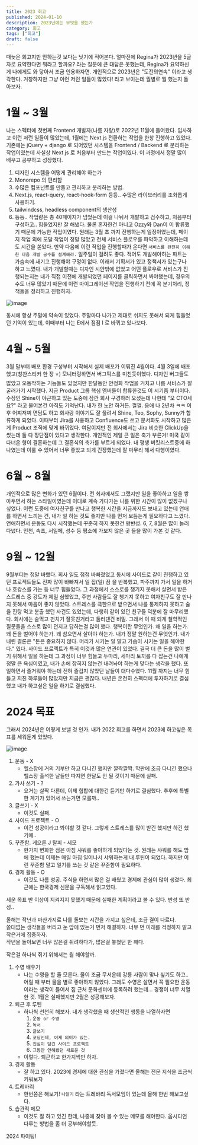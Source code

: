 ```yaml
---
title: 2023 회고
published: 2024-01-10
description: 2023년에는 무엇을 했는가
category: 회고
tags: ["회고"]
draft: false
---
```


때늦은 회고지만 안하는것 보다는 낫기에 적어본다.
얼마전에 Regina가 2023년을 5글자로 요약한다면 뭐라고 할까요? 라는 질문에 큰 대답은 못했는데, Regina가 요약하신게 나에게도 와 닿아서 조금 인용하자면.
개인적으로 2023년은 "도전의연속" 이라고 생각한다. 거창하지만 그냥 이런 저런 일들이 많았다! 라고 보이는데 월별로 뭘 했는지 돌아보자.

# 1월 ~ 3월

나는 스펙터에 첫번째 Frontend 개발자(나름 자랑)로 2022년 11월에 들어왔다.
입사하고 이런 저런 일들이 많았는데, 1월에는 Next.js 전환하는 작업을 한창 진행하고 있었다.
기존에는 jQuery + django 로 되어있던 시스템을 Frontend / Backend 로 분리하는 작업이였는데 사실상 Next.js 로 처음부터 만드는 작업이였다.
이 과정에서 정말 많이 배우고 공부하고 성장했다.

1. 디자인 시스템을 어떻게 관리해야 하는가
2. Monorepo 의 편리함
3. 수많은 컴포넌트를 만들고 관리하고 분리하는 방법.
4. Next.js, react-query, react-hook-form 등등.. 수많은 라이브러리를 조화롭게 사용하기.
5. tailwindcss, headless component의 생산성
6. 등등..
   작업량은 총 40페이지가 넘었는데 이걸 나눠서 개발하고 검수하고, 처음부터 구성하고.. 힘들었지만 잘 해냈다.
   물론 혼자한건 아니고 Ozzy와 Dan이 이 합류했기 때문에 가능한 작업이였다.
   원래는 3월 초 까지 진행하는게 일정이였는데, 페이지 작업 외에 모달 작업이 정말 많았고 전체 서비스 플로우를 파악하고 이해하는데도 시간을 쏟았다. 만약 다음에 이런 작업을 진행할때가 온다면 `서비스를 완전히 이해한 다음 개발 공수를 설계해라.` 일주일이 걸려도 좋다. 적어도 개발해야하는 파트는 가슴속에 새기고 진행해야 구멍이 없다. 이래서 기획서가 있고 정책서가 있는구나 하고 느꼈다. 내가 개발할때는 디자인 시안밖에 없었고 어떤 플로우로 서비스가 진행되는지는 내가 직접 이전에 개발되었던 페이지를 클릭하면서 봐야했는데, 경우의수도 너무 많았기 때문에 이런 마이그레이션 작업을 진행하기 전에 꼭 분기처리, 정책들을 정리하고 진행하자.

![image](https://ddinglog-image.s3.ap-northeast-2.amazonaws.com/2024-1-24/6463e19d09badb2520821f30396d01b1.png)

동시에 항상 주말에 약속이 있었다. 주말마다 나가고 제대로 쉬지도 못해서 되게 힘들었던 기억이 있는데, 이때부터 나는 E에서 점점 I 로 바뀌고 있나보다.

# 4월 ~ 5월

3월 말부터 배포 환경 구성부터 시작해서 실제 배포가 이뤄진 4월이다.
4월 3일에 배포했고(칭찬스티커 한 장 ⭐️) 모니터링하면서 버그픽스를 미친듯이했다. 디자인 버그들도 많았고 오동작하는 기능들도 있었지만 한달동안 안정화 작업을 거치고 나름 서비스가 잘 굴러가기 시작했다.
지금 Product 그룹 핵심 멤버들이 합류한것도 이 시기쯤 부터이다. 수장인 Shine이 야근하고 있는 도중에 잠깐 회사 구경하러 오셨는데 나한테 "오 CTO세요?" 라고 물어본건 아직도 기억난다. 내가 한 노안 하거든. 껄껄. 응애 나 2년차 ㅋㅋ
이후 어찌저찌 면담도 하고 회사랑 이야기도 잘 풀려서 Shine, Teo, Sophy, Sunny가 합류하게 되었다. 이때부터 Jira를 사용하고 Confluence도 쓰고 문서화도 시작하고 많은게 Product 조직에 맞게 바뀌었다. 여담이지만 전 회사에서는 Jira 비슷한 ClickUp을 썼는데 둘 다 장단점이 있다고 생각한다.
개인적인 제일 큰 일은 축가 부른거!
미국 같이 다녀온 형이 결혼하는데 그 결혼식의 축가를 부르게 되었다. 내 평생 버킷리스트중에 하나였는데 이룰 수 있어서 너무 좋았고 되게 긴장했는데 잘 마무리 해서 다행이였다.

# 6월 ~ 8월

개인적으로 많은 변화가 있던 6월이다.
전 회사에서도 그랬지만 일을 좋아하고 일을 쌓아두면서 하는 스타일이였는데 이대로 계속 가다가는 나를 위한 시간이 많이 없겠구나 싶었다.
이런 도중에 여자친구를 만나고 행복한 시간을 지금까지도 보내고 있는데 연애를 하면서 느끼는 건, 내가 일 하는 것도 좋지만 나를 먼저 보듬는게 필요하다고 느꼈다. 연애하면서 운동도 다시 시작했는데 꾸준히 하지 못한건 왕반성. 6, 7, 8월은 많이 놀러다녔다. 인천, 속초, 서일페, 성수 등 평소에 가보지 않은 곳 들을 많이 가본 것 같다.

# 9월 ~ 12월

9월부터는 정말 바빴다. 회사 일도 점점 바빠졌었고 동시에 사이드로 같이 진행하고 있던 프로젝트들도 진짜 많이 바빠져서 일 집(일) 잠 을 반복했고, 파주까지 가서 일을 하거나 호캉스를 가는 등 너무 힘들었다. 그 과정에서 스스로를 챙기지 못해서 살면서 받은 스트레스 중 강도가 제일 심했었고, 주변 사람들도 잘 챙기지 못하고 여자친구도 잘 만나지 못해서 마음이 좋지 않았다.
스트레스를 극한으로 받으면서 나를 통제하지 못하고 술을 진탕 먹고 분출 했던 사건도 있었는데, 다행히 같이 있던 친구들 덕분에 잘 마무리했다. 회사에는 술먹고 펀치기 잘못친거라고 둘러댄건 비밀.
그래서 이 때 되게 철학적인 질문들을 스스로 많이 던지고 답하는걸 많이 했다.
행복이란 무엇인가. 왜 일을 하는가. 왜 돈을 벌어야 하는가.
왜 참으면서 살아야 하는가. 내가 정말 원하는건 무엇인가.
내가 내린 결론은 "돈은 중요하지 않다. 머리가 시키는 일 말고 가슴이 시키는 일을 해야한다." 였다.
사이드 프로젝트가 특히 이것과 많은 연관이 있었다. 결국 더 큰 돈을 많이 벌기 위해서 일을 하는데 그 과정이 너무 힘들고 두마리, 세마리 토끼를 다 잡는건 나에게 정말 큰 욕심이였고, 내가 손에 잡히지 않는건 내려놔야 하는게 맞다는 생각을 했다. 또 일하면서 즐거워야 하는데 전혀 즐겁지 않았던 날들이 대다수였다. 11월 까지는 너무 힘들고 지친 하루들이 많았지만 지금은 괜찮다. 내년은 온전히 스펙터에 투자하기로 결심했고 내가 하고싶은 일을 하기로 결심했다.

# 2024 목표

그래서 2024년은 어떻게 보낼 것 인가.
내가 2022 회고를 하면서 2023에 하고싶은 목표를 세워둔게 있었다.

![image](https://ddinglog-image.s3.ap-northeast-2.amazonaws.com/2024-1-24/7e9038cd4792f0aeea2c8f2c35392f6d.png)

1. 운동 - X
   - 헬스장에 거의 기부만 하고 다니긴 했지만 깔짝깔짝. 막판에 조금 다니긴 했으나 헬스장 출석한 날들만 따지면 한달도 안 될 것이기 때문에 실패.
2. 가사 쓰기 - ?
   - 요거는 살짝 다른데, 이제 힙합에 대한건 듣기만 하기로 결심했다. 추후에 특별한 계기가 있어서 쓰는거면 모를까..
3. 글쓰기 - X
   - 이것도 실패.
4. 사이드 프로젝트 - O
   - 이건 성공이라고 봐야할 것 같다. 그렇게 스트레스를 많이 받긴 했지만 하긴 했기에..
5. 꾸준함. 게으른 J 탈피 - 세모
   - 한가지 변화한 점은 아침 샤워를 좋아하게 되었다는 것. 원래는 샤워를 해도 밤에 했는데 이제는 매일 아침 일어나서 샤워하는게 내 루틴이 되었다. 하지만 이런 꾸준함 말고 일기를 쓰는 것 같은 꾸준함이 필요하다.
6. 경제 활동 - O
   - 이것도 나름 성공. 주식을 하면서 많은 걸 배웠고 경제에 관심이 많이 생겼다. 최근에는 한국경제 신문을 구독해서 읽고있다.

세운 목표 반 이상이 지켜지지 못했기 때문에 실패한 계획이라고 볼 수 있다.
반성 또 반성..

올해는 작년과 마찬가지로 나를 돌보는 시간을 가지고 싶은데, 조금 결이 다르다.  
쓸대없는 생각들을 버리고 눈 앞에 있는거 먼저 해결하자. 너무 먼 미래를 걱정하지 말고 작은거에 집중하자.  
작년을 돌아보면 너무 많은걸 쥐려하다가, 많은걸 놓쳤던 한 해다.

작은걸 하나씩 쥐기 위해서는 뭘 해야할까.

1.  수영 배우기
    - 나는 수영을 할 줄 모른다. 물이 조금 무서운데 강릉 사람이 맞나 싶기도 하고.. 어릴 때 부터 물을 별로 좋아하지 않았다. 그래도 수영은 살면서 꼭 필요한 운동이라는 생각이 들어서 집 근처 문화센터에 등록하려 했는데... 경쟁이 너무 치열한 것. 1월은 실패했지만 2월은 성공해보자.
2.  퇴근 후 루틴
    - 하나씩 천천히 해보자. 내가 생각했을 때 생산적인 행동을 나열하자면
      1.  `운동 or 수영`
      2.  `독서`
      3.  `글쓰기`
      4.  `코딩인데, 이제 의미가 있는.`
      5.  `진심이 담긴 사이드 프로젝트`
      6.  `그동안 안해봤던 새로운 것`
    - 이렇다. 퇴근하고 한가지씩만 하자.
3.  경제 활동
    - 잘 하고 있다. 2023에 경제에 대한 관심을 가졌다면 올해는 전문 지식을 조금씩 키워보자
4.  트레바리
    - 한번쯤은 해보기! `나알기` 라는 트레바리 독서모임이 있는데 올해 한번 해보고싶다.
5.  습관적 메모
    - 이것도 잘 하고 있긴 한데, 나중에 찾아 볼 수 있는 메모를 해야한다. 옵시디언 다루는 방법을 좀 더 공부해야할듯.

2024 파이팅!

